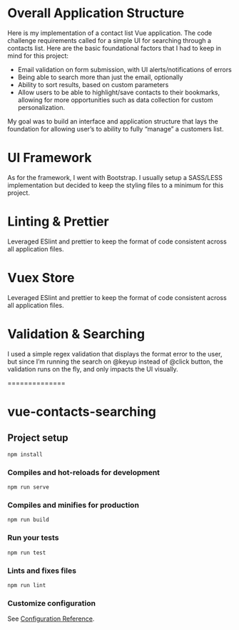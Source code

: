 Overall Application Structure
======

Here is my implementation of a contact list Vue application. The code challenge requirements called for a simple UI for searching through a contacts list.
Here are the basic foundational factors that I had to keep in mind for this project:
- Email validation on form submission, with UI alerts/notifications of errors
- Being able to search more than just the email, optionally
- Ability to sort results, based on custom parameters
- Allow users to be able to highlight/save contacts to their bookmarks, allowing for more opportunities such as data collection for custom personalization.

My goal was to build an interface and application structure that lays the foundation for allowing user’s to ability to fully “manage” a customers list.

UI Framework
======
As for the framework, I went with Bootstrap. I usually setup a SASS/LESS implementation but decided to keep the styling files to a minimum for this project.

Linting & Prettier
======
Leveraged ESlint and prettier to keep the format of code consistent across all application files.

Vuex Store
======
Leveraged ESlint and prettier to keep the format of code consistent across all application files.

Validation & Searching
======
I used a simple regex validation that displays the format error to the user, but since I’m running the search on @keyup instead of @click button, the validation runs on the fly, and only impacts the UI visually.




==============






# vue-contacts-searching

## Project setup
```
npm install
```

### Compiles and hot-reloads for development
```
npm run serve
```

### Compiles and minifies for production
```
npm run build
```

### Run your tests
```
npm run test
```

### Lints and fixes files
```
npm run lint
```

### Customize configuration
See [Configuration Reference](https://cli.vuejs.org/config/).
